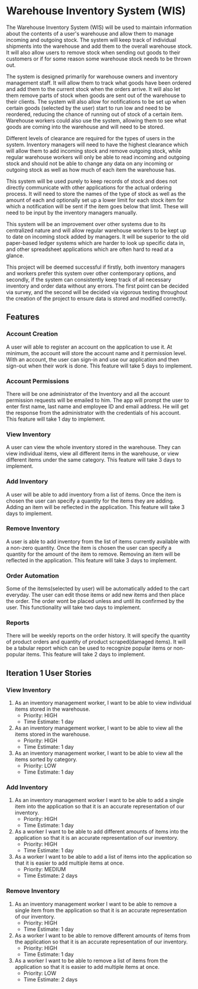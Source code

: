 # Warehouse Inventory System (WIS)
The Warehouse Inventory System (WIS) will be used to maintain information about the contents of a user's warehouse and allow them to manage incoming and outgoing stock. The system will keep track of individual shipments into the warehouse and add them to the overall warehouse stock. It will also allow users to remove stock when sending out goods to their customers or if for some reason some warehouse stock needs to be thrown out. 

The system is designed primarily for warehouse owners and inventory management staff. It will allow them to track what goods have been ordered and add them to the current stock when the orders arrive. It will also let them remove parts of stock when goods are sent out of the warehouse to their clients. The system will also allow for notifications to be set up when certain goods (selected by the user) start to run low and need to be reordered, reducing the chance of running out of stock of a certain item. Warehouse workers could also use the system, allowing them to see what goods are coming into the warehouse and will need to be stored.

Different levels of clearance are required for the types of users in the system. Inventory managers will need to have the highest clearance which will allow them to add incoming stock and remove outgoing stock, while regular warehouse workers will only be able to read incoming and outgoing stock and should not be able to change any data on any incoming or outgoing stock as well as how much of each item the warehouse has.

This system will be used purely to keep records of stock and does not directly communicate with other applications for the actual ordering process. It will need to store the names of the type of stock as well as the amount of each and optionally set up a lower limit for each stock item for which a notification will be sent if the item goes below that limit. These will need to be input by the inventory managers manually.

This system will be an improvement over other systems due to its centralized nature and will allow regular warehouse workers to be kept up to date on incoming stock added by managers. It will be superior to the old paper-based ledger systems which are harder to look up specific data in, and other spreadsheet applications which are often hard to read at a glance.

This project will be deemed successful if firstly, both inventory managers and workers prefer this system over other contemporary options, and secondly, if the system can consistently keep track of all necessary inventory and order data without any errors. The first point can be decided via survey, and the second will be decided via vigorous testing throughout the creation of the project to ensure data is stored and modified correctly.

## Features

### Account Creation

A user will able to register an account on the application to use it. At minimum, the account will store the account name and it permission level. With an account, the user can sign-in and use our application and then sign-out when their work is done. This feature will take 5 days to implement.

### Account Permissions

There will be one administrator of the Inventory and all the account permission requests will be emailed to him. The app will   prompt the user to enter first name, last name and employee ID and email address. He will get the response from the administrator with the credentials of his account. This feature will take 1 day to implement.

### View Inventory

A user can view the whole inventory stored in the warehouse. They can view individual items, view all different items in the warehouse, or view different items under the same category. This feature will take 3 days to implement.

### Add Inventory

A user will be able to add inventory from a list of items. Once the item is chosen the user can specify a quantity for the items they are adding. Adding an item will be reflected in the application. This feature will take 3 days to implement.

### Remove Inventory

A user is able to add inventory from the list of items currently available with a non-zero quantity. Once the item is chosen the user can specify a quantity for the amount of the item to remove. Removing an item will be reflected in the application. This feature will take 3 days to implement.

### Order Automation 

Some of the items(selected by user) will be automatically added to the cart everyday. The user can edit those items or add new 
items and then place the order. The order wont be placed unless and until its confirmed by the user. This functionality will take two days to implement.

### Reports

There will be weekly reports on the order history. It will specify the quantity of product orders and quantity of product 
scraped(damaged items). It will be a tabular report which can be used to recognize popular items or non-popular items. This 
feature will take 2 days to implement.

## Iteration 1 User Stories

### View Inventory

1. As an inventory management worker, I want to be able to view individual items stored in the warehouse.
	- Priority: HIGH
	- Time Estimate: 1 day
2. As an inventory management worker, I want to be able to view all the items stored in the warehouse.
	- Priority: HIGH
	- Time Estimate: 1 day
3. As an inventory management worker, I want to be able to view all the items sorted by category.
	- Priority: LOW
	- Time Estimate: 1 day

### Add Inventory

1. As an inventory management worker I want to be able to add a single item into the application so that it is an accurate representation of our inventory.
	- Priority: HIGH
	- Time Estimate: 1 day
2. As a worker I want to be able to add different amounts of items into the application so that it is an accurate representation of our inventory.
	- Priority: HIGH
	- Time Estimate: 1 day
3. As a worker I want to be able to add a list of items into the application so that it is easier to add multiple items at once.
	- Priority: MEDIUM
	- Time Estimate: 2 days

### Remove Inventory

1. As an inventory management worker I want to be able to remove a single item from the application so that it is an accurate representation of our inventory.
	- Priority: HIGH
	- Time Estimate: 1 day
2. As a worker I want to be able to remove different amounts of items from the application so that it is an accurate representation of our inventory.
	- Priority: HIGH
	- Time Estimate: 1 day
3. As a worker I want to be able to remove a list of items from the application so that it is easier to add multiple items at once.
	- Priority: LOW
	- Time Estimate: 2 days
